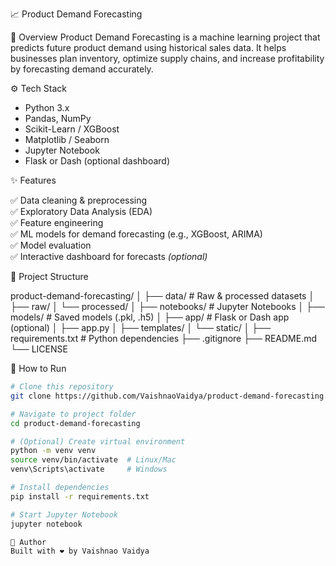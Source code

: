 📈 Product Demand Forecasting

📌 Overview
Product Demand Forecasting is a machine learning project that predicts future product demand using historical sales data. It helps businesses plan inventory, optimize supply chains, and increase profitability by forecasting demand accurately.

⚙️ Tech Stack

- Python 3.x
- Pandas, NumPy
- Scikit-Learn / XGBoost
- Matplotlib / Seaborn
- Jupyter Notebook
- Flask or Dash (optional dashboard)

✨ Features

✅ Data cleaning & preprocessing  
✅ Exploratory Data Analysis (EDA)  
✅ Feature engineering  
✅ ML models for demand forecasting (e.g., XGBoost, ARIMA)  
✅ Model evaluation  
✅ Interactive dashboard for forecasts *(optional)*

📂 Project Structure

product-demand-forecasting/
│
├── data/ # Raw & processed datasets
│ ├── raw/
│ └── processed/
│
├── notebooks/ # Jupyter Notebooks
│
├── models/ # Saved models (.pkl, .h5)
│
├── app/ # Flask or Dash app (optional)
│ ├── app.py
│ ├── templates/
│ └── static/
│
├── requirements.txt # Python dependencies
├── .gitignore
├── README.md
└── LICENSE

🚀 How to Run

```bash
# Clone this repository
git clone https://github.com/VaishnaoVaidya/product-demand-forecasting.git

# Navigate to project folder
cd product-demand-forecasting

# (Optional) Create virtual environment
python -m venv venv
source venv/bin/activate  # Linux/Mac
venv\Scripts\activate     # Windows

# Install dependencies
pip install -r requirements.txt

# Start Jupyter Notebook
jupyter notebook

📧 Author
Built with ❤️ by Vaishnao Vaidya

